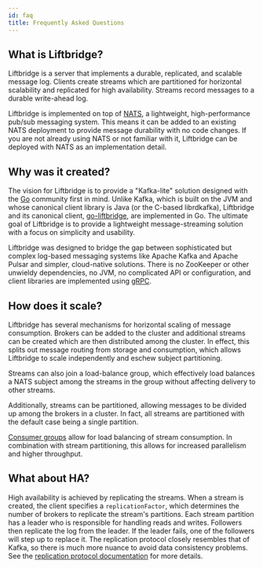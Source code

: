 ```yaml
---
id: faq
title: Frequently Asked Questions
---
```


## What is Liftbridge?

Liftbridge is a server that implements a durable, replicated, and scalable
message log. Clients create streams which are partitioned for horizontal
scalability and replicated for high availability. Streams record messages to a
durable write-ahead log.

Liftbridge is implemented on top of [NATS](https://nats.io), a lightweight,
high-performance pub/sub messaging system. This means it can be added to an
existing NATS deployment to provide message durability with no code changes. If
you are not already using NATS or not familiar with it, Liftbridge can be
deployed with NATS as an implementation detail.

## Why was it created?

The vision for Liftbridge is to provide a "Kafka-lite" solution
designed with the [Go](https://go.dev) community first in mind. Unlike Kafka,
which is built on the JVM and whose canonical client library is Java (or the
C-based librdkafka), Liftbridge and its canonical client,
[go-liftbridge](https://github.com/liftbridge-io/go-liftbridge), are
implemented in Go. The ultimate goal of Liftbridge is to provide a lightweight
message-streaming solution with a focus on simplicity and usability.

Liftbridge was designed to bridge the gap between sophisticated but complex
log-based messaging systems like Apache Kafka and Apache Pulsar and simpler,
cloud-native solutions. There is no ZooKeeper or other unwieldy dependencies,
no JVM, no complicated API or configuration, and client libraries are
implemented using [gRPC](https://grpc.io/). 

## How does it scale?

Liftbridge has several mechanisms for horizontal scaling of message consumption.
Brokers can be added to the cluster and additional streams can be created which
are then distributed among the cluster. In effect, this splits out message
routing from storage and consumption, which allows Liftbridge to scale
independently and eschew subject partitioning.

Streams can also join a load-balance group, which effectively load balances a
NATS subject among the streams in the group without affecting delivery to
other streams.

Additionally, streams can be partitioned, allowing messages to be divided up
among the brokers in a cluster. In fact, all streams are partitioned with the
default case being a single partition.

[Consumer groups](./consumer_groups.md) allow for load balancing of stream
consumption. In combination with stream partitioning, this allows for increased
parallelism and higher throughput.

## What about HA?

High availability is achieved by replicating the streams. When a stream is
created, the client specifies a `replicationFactor`, which determines the
number of brokers to replicate the stream's partitions. Each stream partition
has a leader who is responsible for handling reads and writes. Followers then
replicate the log from the leader. If the leader fails, one of the followers
will step up to replace it. The replication protocol closely resembles that of
Kafka, so there is much more nuance to avoid data consistency problems. See the
[replication protocol documentation](replication_protocol.md)
for more details.
